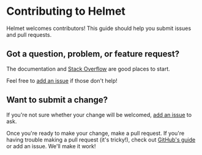 # Contributing to Helmet

Helmet welcomes contributors! This guide should help you submit issues and pull requests.

## Got a question, problem, or feature request?

The documentation and [Stack Overflow](https://stackoverflow.com/questions/tagged/helmet.js) are good places to start.

Feel free to [add an issue](https://github.com/helmetjs/helmet/issues) if those don't help!

## Want to submit a change?

If you're not sure whether your change will be welcomed, [add an issue](https://github.com/helmetjs/helmet/issues) to ask.

Once you're ready to make your change, make a pull request. If you're having trouble making a pull request (it's tricky!), check out [GitHub's guide](https://help.github.com/articles/using-pull-requests/) or add an issue. We'll make it work!
